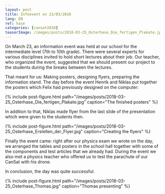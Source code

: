 ```yaml
---
layout: post
title: Infoevent on 23/03/2018
lang: EN
ref: hase
categories: [cansat2018]
teaserImage: /images/posts/2018-03-25_Osterhase_Die_fertigen_Plakate.jpg
---
```


On March 23, an information event was held at our school for
the intermediate level (7th to 10th grade). There were several
experts for various disciplines invited to hold short lectures
about their job.
Our teacher, who organized the event, suggested that we should present
our project to the students during the breaks between the lectures.

That meant for us: Making posters, designing flyers, preparing the information stand.
The day before the event Henrik and Niklas put together the posters which
Felix had previously designed on the computer:

{% include post-figure.html path="/images/posts/2018-03-25_Osterhase_Die_fertigen_Plakate.jpg" caption="The finished posters" %}

In addition to that, Niklas made flyer from the last slide of the
presentation which were given to the students then.

{% include post-figure.html path="/images/posts/2018-03-25_Osterhase_Erstellen_der_Flyer.jpg" caption="Creating the flyers" %}

Finally the event came: right after our physics exam we wrote on the day,
we arranged the tables and posters in the school hall
together with some of the components and test articles that we already had.
During the event we also met a physics teacher
who offered us to test the parachute of our CanSat with his drone.

In conclusion, the day was quite successful.

{% include post-figure.html path="/images/posts/2018-03-25_Osterhase_Thomas.jpg" caption="Thomas presenting" %}
